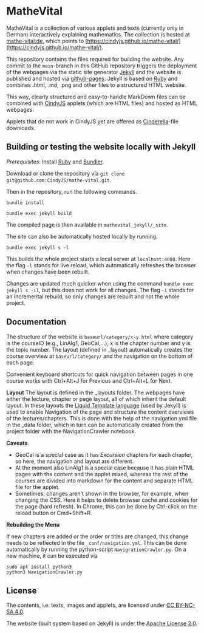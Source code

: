 # MatheVital

MatheVital is a collection of various applets and texts (currently only in German) interactively explaining mathematics. The collection is hosted at [mathe-vital.de](https://mathe-vital.de/), which points to [https://cindyjs.github.io/mathe-vital/](https://cindyjs.github.io/mathe-vital/).

This repository contains the files required for building the website. Any commit to the `main`-branch in this GitHub repository triggers the deployment of the webpages via the static site generator [Jekyll](https://docs.github.com/en/github/working-with-github-pages/setting-up-a-github-pages-site-with-jekyll) and the website is published and hosted via [github-pages](https://pages.github.com/). Jekyll is based on
[Ruby](https://www.ruby-lang.org/en/) and combines .html,
.md, .png and other files to a structured HTML website.

This way, clearly structured and easy-to-handle MarkDown files
can be combined with [CindyJS](https://cindyjs.org) applets
(which are HTML files) and hosted as HTML webpages.

Applets that do not work in CindyJS yet are offered as
[Cinderella](http://cinderella.de/)-file downloads.

## Building or testing the website locally with Jekyll

*Prerequisites*: Install [Ruby](https://www.ruby-lang.org/en/documentation/installation/) and [Bundler](https://bundler.io/). 

Download or clone the repository via `git clone git@github.com:CindyJS/mathe-vital.git`.

Then in the repository, run the following commands.

```
bundle install

bundle exec jekyll build
```

The compiled page is then available in `mathevital_jekyll/_site`.

The site can also be automatically hosted locally by running.

`bundle exec jekyll s -l`

This builds the whole project starts a local server at `localhost:4000`.
Here the flag `-l` stands for live reload, which automatically refreshes the browser when changes have been rebuilt.

Changes are updated much quicker when using the command `bundle exec jekyll s -il`,
but this does not work for all changes. The flag `-i` stands for
an incremental rebuild, so only changes are rebuilt and not the whole project.


## Documentation

The structure of the website is `baseurl/category/x-y.html` where category is the courseID (e.g., LinAlg1, GeoCal,...), x is the chapter number and y is the topic number. The layout (defined in \_layout) automatically creates the course overview at `baseurl/category/` and the navigation on the bottom of each page.

Convenient keyboard shortcuts for quick navigation between pages in one course works with Ctrl+Alt+J for Previous and Ctrl+Alt+L for Next.

**Layout**
The layout is defined in the \_layouts folder. The webpages have either the lecture, chapter or page layout, all of which inherit the default layout. In these layouts the [Liquid Template language](https://shopify.github.io/liquid/) (used by Jekyll) is used to enable Navigation of the page and structure the content overviews of the lectures/chapters. This is done with the help of the navigation.yml file in the \_data folder, which in turn can be automatically created from the project folder with the NavigationCrawler notebook.

**Caveats**
- GeoCal is a special case as it has *Excursion* chapters for each chapter, so here, the navigation and layout are different.
- At the moment also LinAlg1 is a special case because it has plain HTML pages with the content and the applet mixed, whereas the rest of the courses are divided into markdown for the content and separate HTML file for the applet.
- Sometimes, changes aren't shown in the browser, for example, when changing the CSS. Here it helps to delete browser cache and cookies for the page (hard refresh). In Chrome, this can be done by Ctrl-click on the reload button or Cmd+Shift+R.


**Rebuilding the Menu**

If new chapters are added or the order or titles are changed, this change needs to be reflected in the file `_conf/navigation.yml`. This can be done automatically by running the python-script `NavigrationCrawler.py`. On a new machine, it can be executed via
```
sudo apt install python3 
python3 NavigationCrawler.py
```

## License

The contents, i.e. texts, images and applets, are licensed under [CC BY-NC-SA 4.0](https://creativecommons.org/licenses/by-nc-sa/4.0/legalcode).

The website (built system based on Jekyll) is under the [Apache License 2.0](https://www.apache.org/licenses/LICENSE-2.0).
